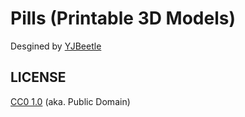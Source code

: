 # Pills (Printable 3D Models)

Desgined by [YJBeetle](https://github.com/YJBeetle)

## LICENSE

[CC0 1.0](LICENSE.txt) (aka. Public Domain)
